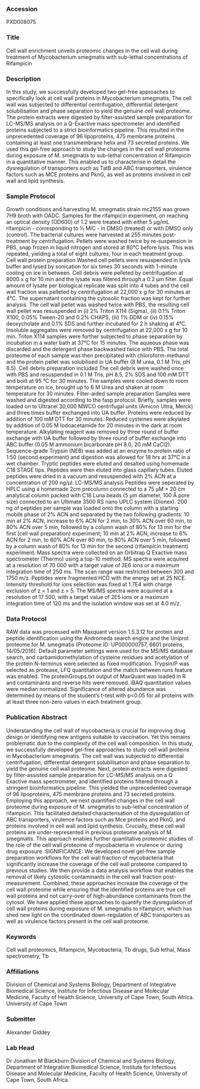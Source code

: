 ### Accession
PXD008075

### Title
Cell wall enrichment unveils proteomic changes in the cell wall during treatment of Mycobacterium smegmatis with sub-lethal concentrations of Rifampicin

### Description
In this study, we successfully developed two gel-free approaches to specifically look at cell wall proteins in Mycobacterium smegmatis. The cell wall was subjected to differential centrifugation, differential detergent solubilisation and phase separation to yield the genuine cell wall proteome. The protein extracts were digested by filter-assisted sample preparation for LC-MS/MS analysis on a Q-Exactive mass spectrometer and identified proteins subjected to a strict bioinformatics pipeline. This resulted in the unprecedented coverage of 96 lipoproteins, 475 membrane proteins containing at least one transmembrane helix and 73 secreted proteins. We used this gel-free approach to study the changes in the cell wall proteome during exposure of M. smegmatis to sub-lethal concentration of Rifampicin in a quantitative manner. This enabled us to characterise in detail the dysregulation of transporters such as TatB and ABC transporters, virulence factors such as MCE proteins and PknG, as well as proteins involved in cell wall and lipid synthesis.

### Sample Protocol
Growth conditions and harvesting M. smegmatis strain mc2155 was grown 7H9 broth with OADC. Samples for the rifampicin experiment, on reaching an optical density (OD600) of 1.2 were treated with either 5 µg/mL rifampicin - corresponding to ½ MIC - in DMSO (treated) or with DMSO only (control). The bacterial cultures were harvested at 255 minutes post-treatment by centrifugation. Pellets were washed twice by re-suspension in PBS, snap frozen in liquid nitrogen and stored at 80°C before lysis. This was repeated, yielding a total of eight cultures, four in each treatment group.  Cell wall protein preparation Washed cell pellets were resuspended in lysis buffer and lysed by sonication for six times 30 seconds with 1-minute cooling on ice in between. Cell debris were pelleted by centrifugation at 8000 x g for 10 min and the lysate was filtered through a 0.2 µm filter. Equal amount of lysate per biological replicate was split into 4 tubes and the cell wall fraction was pelleted by centrifugation at 22,000 x g for 30 minutes at 4°C. The supernatant containing the cytosolic fraction was kept for further analysis. The cell wall pellet was washed twice with PBS, the resulting cell wall pellet was resuspended in (i) 2% Triton X114 (Sigma), (ii) 0.1% Triton X100, 0.05% Tween-20 and 0.2% CHAPS, (iii) 1% DDM or (iv) 0.15% deoxycholate and 0.1% SDS and further incubated for 2 h shaking at 4°C. Insoluble aggregates were removed by centrifugation at 22,000 x g for 10 min. Triton X114 samples were further subjected to phase separation by incubation in a water bath at 37°C for 15 minutes. The aqueous phase was discarded and the detergent phase backwashed twice with PBS. The total proteome of each sample was then precipitated with chloroform-methanol and the protein pellet was solubilised in UA buffer (8 M urea, 0.1 M Tris, pH 8.5).  Cell debris preparation included The cell debris were washed once with PBS and resuspended in 0.1 M Tris, pH 8.5, 2% SDS and 100 mM DTT and boilt at 95 °C for 30 minutes. The samples were cooled down to room temperature on ice, brought up to 6 M Urea and shaken at room temperature for 30 minutes.    Filter-aided sample preparation Samples were washed and digested according to the fasp protocol. Briefly, samples were loaded on to Ultracel 30,000 MWCO centrifugal units (Amicon Ultra, Merck) and three times buffer exchanged into UA buffer. Proteins were reduced by addition of 100 mM DTT for 30 minutes. Reduced cysteines were alkylated by addition of 0.05 M Iodoacetamide for 20 minutes in the dark at room temperature. Alkylating reagent was removed by three round of buffer exchange with UA buffer followed by three round of buffer exchange into ABC buffer (0.05 M ammonium bicarbonate pH 8.0, 20 mM CaCl2). Sequence-grade Trypsin (NEB) was added at an enzyme to protein ratio of 1:50 (second experiment) and digestion was allowed for 18 hrs at 37°C in a wet chamber. Tryptic peptides were eluted and desalted using homemade C18 STAGE tips. Peptides were then eluted into glass capillary tubes. Eluted peptides were dried in a vacuum and resuspended with 2% ACN at a concentration of 200 ng/µl.  LC-MS/MS analysis Peptides were seperated by HPLC using a homemade 2cm precolumn connected to a 75 μM × 20 cm analytical column packed with C18 Luna beads (5 μm diameter, 100 Å pore size) connected to an Ultimate 3500 RS nano UPLC system (Dionex). 200 ng of peptides per sample was loaded onto the column with a starting mobile phase of 2% ACN and separated by the two following gradients: 10 min at 2% ACN, increase to 6% ACN for 2 min, to 30% ACN over 60 min, to 80% ACN over 5 min, followed by a column wash of 80% for 13 min for the first (cell wall preparation) experiment; 10 min at 2% ACN, increase to 6% ACN for 2 min, to 60% ACN over 60 min, to 80% ACN over 5 min, followed by a column wash of 80% for 13 min for the second (rifampicin treatment) experiment. Mass spectra were collected on an Orbitrap Q Exactive mass spectrometer (Thermo) using a top-10 method. MS spectra were acquired at a resolution of 70 000 with a target value of 3E6 ions or a maximum integration time of 250 ms. The scan range was restricted between 300 and 1750 m/z. Peptides were fragmented HCD with the energy set at 25 NCE. Intensity threshold for ions selection was fixed at 1.7E4 with charge exclusion of z = 1 and z > 5. The MS/MS spectra were acquired at a resolution of 17 500, with a target value of 2E5 ions or a maximum integration time of 120 ms and the isolation window was set at 4.0 m/z.

### Data Protocol
RAW data was processed with Maxquant version 1.5.3.12 for protein and peptide identification using the Andromeda search engine and the Uniprot proteome for M. smegmatis (Proteome ID: UP000000757, 6601 proteins, 14/05/2016). Default parameter settings were used for the MS/MS database search, and carbamidomethylation of cysteine residues and acetylation of the protein N-terminus were selected as fixed modification. Trypsin/P was selected as protease, LFQ quantitation and the match between runs feature was enabled. The proteinGroups.txt output of MaxQuant was loaded in R and contaminants and reverse hits were removed. iBAQ quantitation values were median normalized. Significance of altered abundance was determined by means of the student’s t-test with p<0.05 for all proteins with at least three non-zero values in each treatment group.

### Publication Abstract
Understanding the cell wall of mycobacteria is crucial for improving drug design or identifying new antigens suitable to vaccination. Yet this remains problematic due to the complexity of the cell wall composition. In this study, we successfully developed gel-free approaches to study cell wall proteins in Mycobacterium smegmatis. The cell wall was subjected to differential centrifugation, differential detergent solubilisation and phase separation to yield the genuine cell wall proteome. Next, protein extracts were digested by filter-assisted sample preparation for LC-MS/MS analysis on a Q Exactive mass spectrometer, and identified proteins filtered through a stringent bioinformatics pipeline. This yielded the unprecedented coverage of 96 lipoproteins, 475 membrane proteins and 73 secreted proteins. Employing this approach, we next quantified changes in the cell wall proteome during exposure of M. smegmatis to sub-lethal concentration of rifampicin. This facilitated detailed characterisation of the dysregulation of ABC transporters, virulence factors such as Mce proteins and PknG, and proteins involved in cell wall and lipid synthesis. Crucially, these cell wall proteins are under-represented in previous proteome analysis of M. smegmatis. This approach enables further quantitative proteomic studies of the role of the cell wall proteome of mycobacteria in virulence or during drug exposure. SIGNIFICANCE: We developed novel gel-free sample preparation workflows for the cell wall fraction of mycobacteria that significantly increase the coverage of the cell wall proteome compared to previous studies. We then provide a data analysis workflow that enables the removal of likely cytosolic contaminants in the cell wall fraction post-measurement. Combined, these approaches increase the coverage of the cell wall proteome while ensuring that the identified proteins are true cell wall proteins and not carry-over of high-abundance contaminants from the cytosol. We have applied these approaches to quantify the dysregulation of cell wall proteins during exposure of M. smegmatis to rifampicin, which has shed new light on the coordinated down-regulation of ABC transporters as well as virulence factors present in the cell wall proteome.

### Keywords
Cell wall proteomics, Rifampicin, Mycobacteria, Tb drugs, Sub lethal, Mass spectrometry, Tb

### Affiliations
Division of Chemical and Systems Biology, Department of Integrative Biomedical Science, Institute for Infectious Disease and Molecular Medicine, Faculty of Health Science, University of Cape Town, South Africa.
University of Cape Town

### Submitter
Alexander Giddey

### Lab Head
Dr Jonathan M Blackburn
Division of Chemical and Systems Biology, Department of Integrative Biomedical Science, Institute for Infectious Disease and Molecular Medicine, Faculty of Health Science, University of Cape Town, South Africa.


